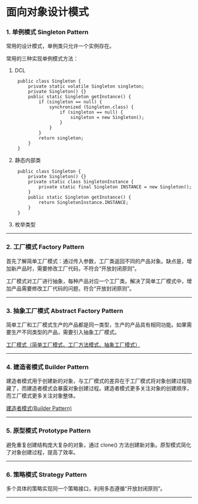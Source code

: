 # 面向对象设计模式

### 1. 单例模式 Singleton Pattern

常用的设计模式，单例类只允许一个实例存在。

常用的三种实现单例模式方法：

1. DCL

		public class Singleton {
		    private static volatile Singleton singleton;
		    private Singleton() {}
		    public static Singleton getInstance() {
		        if (singleton == null) {
		            synchronized (Singleton.class) {
		                if (singleton == null) {
		                    singleton = new Singleton();
		                }
		            }
		        }
		        return singleton;
		    }
		}

2. 静态内部类

		public class Singleton {
		    private Singleton() {}
		    private static class SingletonInstance {
		        private static final Singleton INSTANCE = new Singleton();
		    }
		    public static Singleton getInstance() {
		        return SingletonInstance.INSTANCE;
		    }
		}

3. 枚举类型 

----------

### 2. 工厂模式 Factory Pattern

首先了解简单工厂模式：通过传入参数，工厂类返回不同的产品对象。缺点是，增加新产品时，需要修改工厂代码，不符合“开放封闭原则”。

工厂模式对工厂进行抽象，每种产品对应一个工厂类。解决了简单工厂模式中，增加产品需要修改工厂代码的问题，符合“开放封闭原则”。

----------

### 3. 抽象工厂模式 Abstract Factory Pattern

简单工厂和工厂模式生产的产品都是同一类型，生产的产品具有相同功能。如果需要生产不同类型的产品，需要引入抽象工厂模式。

[工厂模式（简单工厂模式、工厂方法模式、抽象工厂模式）](https://blog.csdn.net/qq_22238021/article/details/79832092)

----------

### 4. 建造者模式 Builder Pattern

建造者模式用于创建新的对象，与工厂模式的差异在于工厂模式将对象创建过程隐藏了，而建造者模式会暴露对象创建过程。建造者模式更多关注对象的创建顺序，而工厂模式更多关注对象整体。

[建造者模式(Builder Pattern)](https://www.jianshu.com/p/3d1c9ffb0a28)

----------

### 5. 原型模式 Prototype Pattern

避免重复创建结构庞大复杂的对象，通过 clone() 方法创建新对象。原型模式简化了对象创建过程，提高了效率。

----------

### 6. 策略模式 Strategy Pattern

多个具体的策略实现同一个策略接口，利用多态遵循“开放封闭原则”。

----------
